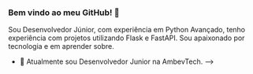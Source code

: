 ### Bem vindo ao meu GitHub! 👋

Sou Desenvolvedor Júnior, com experiência em Python Avançado, tenho experiência com projetos utilizando Flask e FastAPI. 
Sou apaixonado por tecnologia e em aprender sobre.


- 🔭 Atualmente sou Desenvolvedor Junior na AmbevTech.
-->
